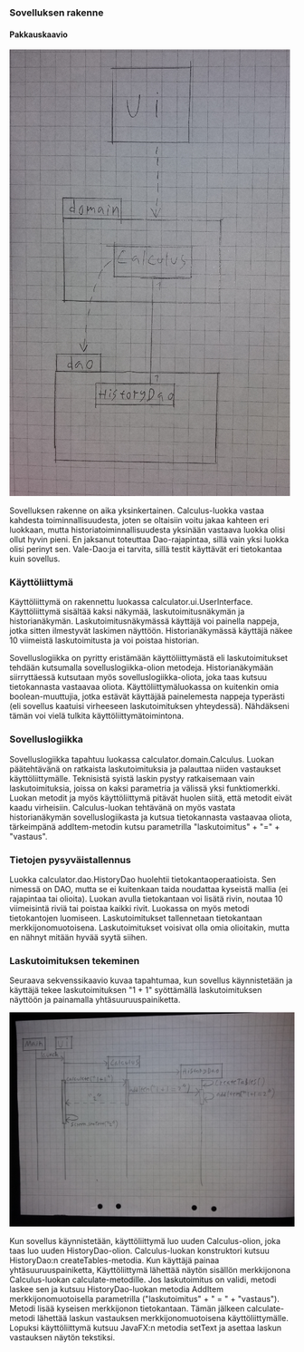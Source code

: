 ### Sovelluksen rakenne
#### Pakkauskaavio
![pakkauskaavio](https://raw.githubusercontent.com/robertrantanen/ot-harjoitustyo/master/Documentation/kuvat/pakkauskaavio.png)

Sovelluksen rakenne on aika yksinkertainen. Calculus-luokka vastaa kahdesta toiminnallisuudesta, joten se oltaisiin voitu jakaa kahteen eri luokkaan, mutta historiatoiminnallisuudesta yksinään vastaava luokka olisi ollut hyvin pieni. En jaksanut toteuttaa Dao-rajapintaa, sillä vain yksi luokka olisi perinyt sen. Vale-Dao:ja ei tarvita, sillä testit käyttävät eri tietokantaa kuin sovellus.

###  Käyttöliittymä
Käyttöliittymä on rakennettu luokassa calculator.ui.UserInterface. Käyttöliittymä sisältää kaksi näkymää, laskutoimitusnäkymän ja historianäkymän. Laskutoimitusnäkymässä käyttäjä voi painella nappeja, jotka sitten ilmestyvät laskimen näyttöön. Historianäkymässä käyttäjä näkee 10 viimeistä laskutoimitusta ja voi poistaa historian.

Sovelluslogiikka on pyritty eristämään käyttöliittymästä eli laskutoimitukset tehdään kutsumalla sovelluslogiikka-olion metodeja. Historianäkymään siirryttäessä kutsutaan myös sovelluslogiikka-oliota, joka taas kutsuu tietokannasta vastaavaa oliota. Käyttöliittymäluokassa on kuitenkin omia boolean-muuttujia, jotka estävät käyttäjää painelemesta nappeja typerästi (eli sovellus kaatuisi virheeseen laskutoimituksen yhteydessä). Nähdäkseni tämän voi vielä tulkita käyttöliittymätoimintona.

### Sovelluslogiikka
Sovelluslogiikka tapahtuu luokassa calculator.domain.Calculus. Luokan päätehtävänä on ratkaista laskutoimituksia ja palauttaa niiden vastaukset käyttöliittymälle. Teknisistä syistä laskin pystyy ratkaisemaan vain laskutoimituksia, joissa on kaksi parametria ja välissä yksi funktiomerkki. Luokan metodit ja myös käyttöliittymä pitävät huolen siitä, että metodit eivät kaadu virheisiin. Calculus-luokan tehtävänä on myös vastata historianäkymän sovelluslogiikasta ja kutsua tietokannasta vastaavaa oliota, tärkeimpänä addItem-metodin kutsu parametrilla "laskutoimitus" + "=" + "vastaus".

### Tietojen pysyväistallennus
Luokka calculator.dao.HistoryDao huolehtii tietokantaoperaatioista. Sen nimessä on DAO, mutta se ei kuitenkaan taida noudattaa kyseistä mallia (ei rajapintaa tai olioita). Luokan avulla tietokantaan voi lisätä rivin, noutaa 10 viimeisintä riviä tai poistaa kaikki rivit. Luokassa on myös metodi tietokantojen luomiseen. Laskutoimitukset tallennetaan tietokantaan merkkijonomuotoisena. Laskutoimitukset voisivat olla omia olioitakin, mutta en nähnyt mitään hyvää syytä siihen.

### Laskutoimituksen tekeminen
Seuraava sekvenssikaavio kuvaa tapahtumaa, kun sovellus käynnistetään ja käyttäjä tekee laskutoimituksen "1 + 1" syöttämällä laskutoimituksen näyttöön ja painamalla yhtäsuuruuspainiketta.

![laskutoimitus](https://raw.githubusercontent.com/robertrantanen/ot-harjoitustyo/master/Documentation/kuvat/sekvenssikaavio%201.jpg)

Kun sovellus käynnistetään, käyttöliittymä luo uuden Calculus-olion, joka taas luo uuden HistoryDao-olion. Calculus-luokan konstruktori kutsuu HistoryDao:n createTables-metodia. Kun käyttäjä painaa yhtäsuuruuspainiketta, Käyttöliittymä lähettää näytön sisällön merkkijonona Calculus-luokan calculate-metodille. Jos laskutoimitus on validi, metodi laskee sen ja kutsuu HistoryDao-luokan metodia AddItem merkkijonomuotoisella parametrilla ("laskutoimitus" + " = " + "vastaus"). Metodi lisää kyseisen merkkijonon tietokantaan. Tämän jälkeen calculate-metodi lähettää laskun vastauksen merkkijonomuotoisena käyttöliittymälle. Lopuksi käyttöliittymä kutsuu JavaFX:n metodia setText ja asettaa laskun vastauksen näytön tekstiksi.
